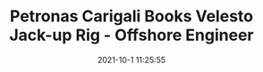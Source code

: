 ---
"title": "Petronas Carigali Books Velesto Jack-up Rig - Offshore Engineer"
"date": "2021-10-1 11:25:55"
"feed_name": "GOOGLENEWSDRILLING"
"feed_website": "https://news.google.com/search?q=drilling%2Bincident&hl=en-US&gl=US&ceid=US:en"
"feed_rss": "https://news.google.com/rss/search?q=drilling%2Bincident&hl=en-US&gl=US&ceid=US:en"
"link": "https://www.oedigital.com/news/491018-petronas-carigali-books-velesto-jack-up-rig"
"source": "{'href': 'https://www.oedigital.com', 'title': 'Offshore Engineer'}"
"file": "_posts/2021-1-1-97c18f6d047b6b5efd3eaea7458398b58657cfff.md"
"accident": "0"
"drilling": "0"
"dead": "0"
"injured": "0"
"arrested": "0"
"where": "unknown site"
"causes": "unknown"
"place": "unknown place"
---